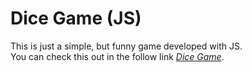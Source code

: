 # Dice Game (JS)
This is just a simple, but funny game developed with JS.\
You can check this out in the follow link *[Dice Game](https://mjrmartins.github.io/guess-the-number/)*.
